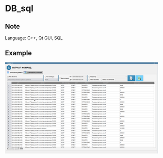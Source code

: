 # DB_sql
## Note 
Language: C++, Qt GUI, SQL
## Example
![Image alt](https://github.com/Bitternet/managerDB_sql/raw/master/img.png)
